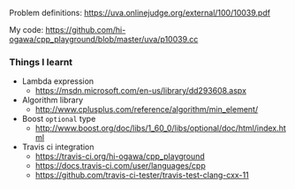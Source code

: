 <!--
{
  "title": "UVA 10039: Railroads",
  "date": "2016-04-08T23:06:36.000Z",
  "category": "",
  "tags": [
    "algorithm",
    "uva",
    "cpp"
  ],
  "draft": false
}
-->

Problem definitions: https://uva.onlinejudge.org/external/100/10039.pdf

My code: https://github.com/hi-ogawa/cpp_playground/blob/master/uva/p10039.cc


### Things I learnt

- Lambda expression
  - https://msdn.microsoft.com/en-us/library/dd293608.aspx
- Algorithm library
  - http://www.cplusplus.com/reference/algorithm/min_element/
- Boost `optional` type
  - http://www.boost.org/doc/libs/1_60_0/libs/optional/doc/html/index.html
- Travis ci integration
  - https://travis-ci.org/hi-ogawa/cpp_playground
  - https://docs.travis-ci.com/user/languages/cpp
  - https://github.com/travis-ci-tester/travis-test-clang-cxx-11